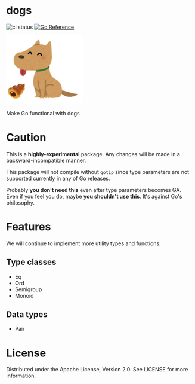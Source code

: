 # dogs

![ci status](https://github.com/genkami/dogs/workflows/Test/badge.svg)
[![Go Reference](https://pkg.go.dev/badge/github.com/genkami/dogs.svg)](https://pkg.go.dev/github.com/genkami/dogs)

![logo](./doc/logo.png)

Make Go functional with dogs

# Caution
This is a **highly-experimental** package. Any changes will be made in a backward-incompatible manner.

This package will not compile without `gotip` since type parameters are not supported currently in any of Go releases.

Probably **you don't need this** even after type parameters becomes GA. Even if you feel you do, maybe **you shouldn't use this**. It's against Go's philosophy.

# Features

We will continue to implement more utility types and functions.

## Type classes
* Eq
* Ord
* Semigroup
* Monoid

## Data types
* Pair

# License

Distributed under the Apache License, Version 2.0. See LICENSE for more information.
